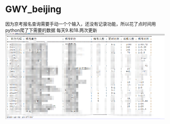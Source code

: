 # GWY_beijing
因为京考报名查询需要手动一个个输入，还没有记录功能，所以花了点时间用python爬了下需要的数据
每天9.和18.两次更新
![image](https://github.com/hsy66/GWY_beijing/blob/main/image.png)
